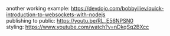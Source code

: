 another working example: https://devdojo.com/bobbyiliev/quick-introduction-to-websockets-with-nodejs \
publishing to public: https://youtu.be/RL_E56NPSN0 \
styling: https://www.youtube.com/watch?v=nDkqSq2BXcc